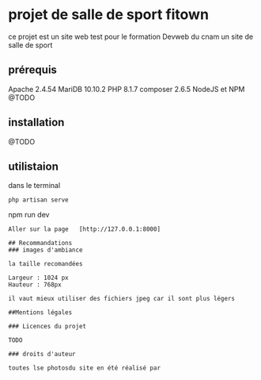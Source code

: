 # projet de salle de sport fitown

ce projet est un site web test pour le formation Devweb du cnam
un site de salle de sport

## prérequis
Apache 2.4.54
MariDB 10.10.2
PHP 8.1.7
composer 2.6.5
NodeJS et NPM @TODO

## installation

@TODO

## utilistaion

dans le terminal

```
php artisan serve
```
npm run dev
```
Aller sur la page   [http://127.0.0.1:8000]

## Recommandations
### images d'ambiance

la taille recomandées 

Largeur : 1024 px
Hauteur : 768px

il vaut mieux utiliser des fichiers jpeg car il sont plus légers 

##Mentions légales

### Licences du projet

TODO

### droits d'auteur

toutes lse photosdu site en été réalisé par


